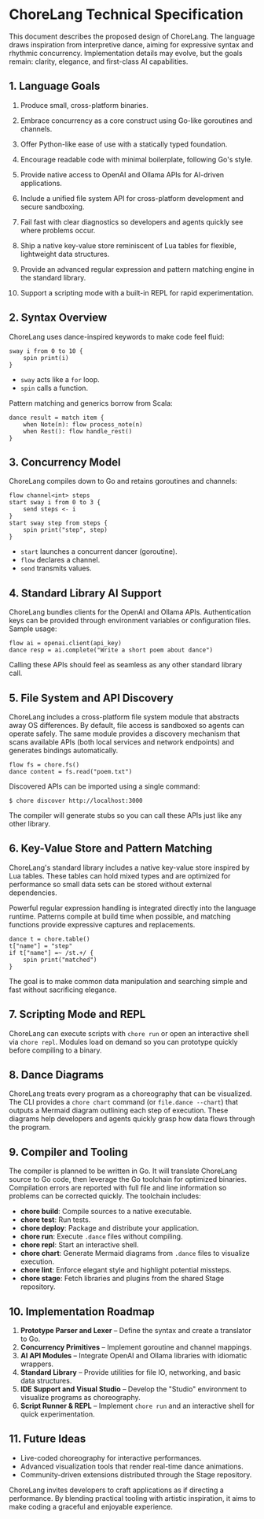 # ChoreLang Technical Specification

This document describes the proposed design of ChoreLang. The language draws inspiration from interpretive dance, aiming for expressive syntax and rhythmic concurrency. Implementation details may evolve, but the goals remain: clarity, elegance, and first-class AI capabilities.

## 1. Language Goals

1. Produce small, cross-platform binaries.
2. Embrace concurrency as a core construct using Go-like goroutines and channels.
3. Offer Python-like ease of use with a statically typed foundation.
4. Encourage readable code with minimal boilerplate, following Go's style.
5. Provide native access to OpenAI and Ollama APIs for AI-driven applications.
6. Include a unified file system API for cross-platform development and secure sandboxing.
7. Fail fast with clear diagnostics so developers and agents quickly see where problems occur.
8. Ship a native key-value store reminiscent of Lua tables for flexible, lightweight data structures.
9. Provide an advanced regular expression and pattern matching engine in the standard library.

10. Support a scripting mode with a built-in REPL for rapid experimentation.
## 2. Syntax Overview

ChoreLang uses dance-inspired keywords to make code feel fluid:

```chorelang
sway i from 0 to 10 {
    spin print(i)
}
```

- `sway` acts like a `for` loop.
- `spin` calls a function.

Pattern matching and generics borrow from Scala:

```chorelang
dance result = match item {
    when Note(n): flow process_note(n)
    when Rest(): flow handle_rest()
}
```

## 3. Concurrency Model

ChoreLang compiles down to Go and retains goroutines and channels:

```chorelang
flow channel<int> steps
start sway i from 0 to 3 {
    send steps <- i
}
start sway step from steps {
    spin print("step", step)
}
```

- `start` launches a concurrent dancer (goroutine).
- `flow` declares a channel.
- `send` transmits values.

## 4. Standard Library AI Support

ChoreLang bundles clients for the OpenAI and Ollama APIs. Authentication keys can be provided through environment variables or configuration files. Sample usage:

```chorelang
flow ai = openai.client(api_key)
dance resp = ai.complete("Write a short poem about dance")
```

Calling these APIs should feel as seamless as any other standard library call.

## 5. File System and API Discovery

ChoreLang includes a cross-platform file system module that abstracts away OS differences. By default, file access is sandboxed so agents can operate safely. The same module provides a discovery mechanism that scans available APIs (both local services and network endpoints) and generates bindings automatically.

```chorelang
flow fs = chore.fs()
dance content = fs.read("poem.txt")
```

Discovered APIs can be imported using a single command:

```shell
$ chore discover http://localhost:3000
```

The compiler will generate stubs so you can call these APIs just like any other library.

## 6. Key-Value Store and Pattern Matching

ChoreLang's standard library includes a native key-value store inspired by Lua tables. These tables can hold mixed types and are optimized for performance so small data sets can be stored without external dependencies.

Powerful regular expression handling is integrated directly into the language runtime. Patterns compile at build time when possible, and matching functions provide expressive captures and replacements.

```chorelang
dance t = chore.table()
t["name"] = "step"
if t["name"] =~ /st.+/ {
    spin print("matched")
}
```

The goal is to make common data manipulation and searching simple and fast without sacrificing elegance.
## 7. Scripting Mode and REPL

ChoreLang can execute scripts with `chore run` or open an interactive shell via `chore repl`. Modules load on demand so you can prototype quickly before compiling to a binary.

## 8. Dance Diagrams

ChoreLang treats every program as a choreography that can be visualized. The CLI provides a `chore chart` command (or `file.dance --chart`) that outputs a Mermaid diagram outlining each step of execution. These diagrams help developers and agents quickly grasp how data flows through the program.

## 9. Compiler and Tooling

The compiler is planned to be written in Go. It will translate ChoreLang source to Go code, then leverage the Go toolchain for optimized binaries. Compilation errors are reported with full file and line information so problems can be corrected quickly. The toolchain includes:

- **chore build**: Compile sources to a native executable.
- **chore test**: Run tests.
- **chore deploy**: Package and distribute your application.
- **chore run**: Execute `.dance` files without compiling.
- **chore repl**: Start an interactive shell.
- **chore chart**: Generate Mermaid diagrams from `.dance` files to visualize execution.
- **chore lint**: Enforce elegant style and highlight potential missteps.
- **chore stage**: Fetch libraries and plugins from the shared Stage repository.

## 10. Implementation Roadmap

1. **Prototype Parser and Lexer** – Define the syntax and create a translator to Go.
2. **Concurrency Primitives** – Implement goroutine and channel mappings.
3. **AI API Modules** – Integrate OpenAI and Ollama libraries with idiomatic wrappers.
4. **Standard Library** – Provide utilities for file IO, networking, and basic data structures.
5. **IDE Support and Visual Studio** – Develop the "Studio" environment to visualize programs as choreography.
6. **Script Runner & REPL** – Implement `chore run` and an interactive shell for quick experimentation.

## 11. Future Ideas

- Live-coded choreography for interactive performances.
- Advanced visualization tools that render real-time dance animations.
- Community-driven extensions distributed through the Stage repository.

ChoreLang invites developers to craft applications as if directing a performance. By blending practical tooling with artistic inspiration, it aims to make coding a graceful and enjoyable experience.

